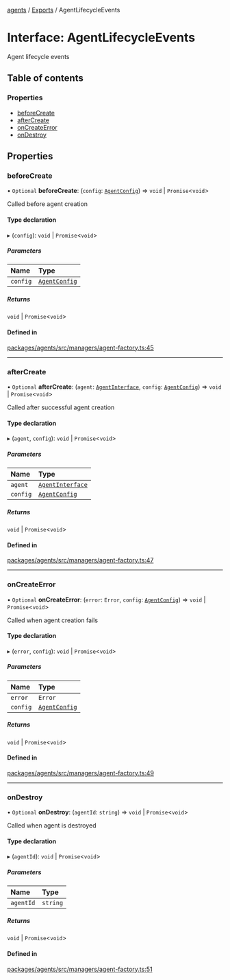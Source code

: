 <!-- 
 ⚠️  AUTO-GENERATED FILE - DO NOT EDIT MANUALLY
 This file is automatically generated by scripts/docs-generator.js
 To make changes, edit the source TypeScript files or update the generator script
-->

[agents](../../) / [Exports](../modules) / AgentLifecycleEvents

# Interface: AgentLifecycleEvents

Agent lifecycle events

## Table of contents

### Properties

- [beforeCreate](AgentLifecycleEvents#beforecreate)
- [afterCreate](AgentLifecycleEvents#aftercreate)
- [onCreateError](AgentLifecycleEvents#oncreateerror)
- [onDestroy](AgentLifecycleEvents#ondestroy)

## Properties

### beforeCreate

• `Optional` **beforeCreate**: (`config`: [`AgentConfig`](AgentConfig)) => `void` \| `Promise`\<`void`\>

Called before agent creation

#### Type declaration

▸ (`config`): `void` \| `Promise`\<`void`\>

##### Parameters

| Name | Type |
| :------ | :------ |
| `config` | [`AgentConfig`](AgentConfig) |

##### Returns

`void` \| `Promise`\<`void`\>

#### Defined in

[packages/agents/src/managers/agent-factory.ts:45](https://github.com/woojubb/robota/blob/d84cd2e1e6915e9f7e9aff8f9b06df02e55c139b/packages/agents/src/managers/agent-factory.ts#L45)

___

### afterCreate

• `Optional` **afterCreate**: (`agent`: [`AgentInterface`](AgentInterface), `config`: [`AgentConfig`](AgentConfig)) => `void` \| `Promise`\<`void`\>

Called after successful agent creation

#### Type declaration

▸ (`agent`, `config`): `void` \| `Promise`\<`void`\>

##### Parameters

| Name | Type |
| :------ | :------ |
| `agent` | [`AgentInterface`](AgentInterface) |
| `config` | [`AgentConfig`](AgentConfig) |

##### Returns

`void` \| `Promise`\<`void`\>

#### Defined in

[packages/agents/src/managers/agent-factory.ts:47](https://github.com/woojubb/robota/blob/d84cd2e1e6915e9f7e9aff8f9b06df02e55c139b/packages/agents/src/managers/agent-factory.ts#L47)

___

### onCreateError

• `Optional` **onCreateError**: (`error`: `Error`, `config`: [`AgentConfig`](AgentConfig)) => `void` \| `Promise`\<`void`\>

Called when agent creation fails

#### Type declaration

▸ (`error`, `config`): `void` \| `Promise`\<`void`\>

##### Parameters

| Name | Type |
| :------ | :------ |
| `error` | `Error` |
| `config` | [`AgentConfig`](AgentConfig) |

##### Returns

`void` \| `Promise`\<`void`\>

#### Defined in

[packages/agents/src/managers/agent-factory.ts:49](https://github.com/woojubb/robota/blob/d84cd2e1e6915e9f7e9aff8f9b06df02e55c139b/packages/agents/src/managers/agent-factory.ts#L49)

___

### onDestroy

• `Optional` **onDestroy**: (`agentId`: `string`) => `void` \| `Promise`\<`void`\>

Called when agent is destroyed

#### Type declaration

▸ (`agentId`): `void` \| `Promise`\<`void`\>

##### Parameters

| Name | Type |
| :------ | :------ |
| `agentId` | `string` |

##### Returns

`void` \| `Promise`\<`void`\>

#### Defined in

[packages/agents/src/managers/agent-factory.ts:51](https://github.com/woojubb/robota/blob/d84cd2e1e6915e9f7e9aff8f9b06df02e55c139b/packages/agents/src/managers/agent-factory.ts#L51)

